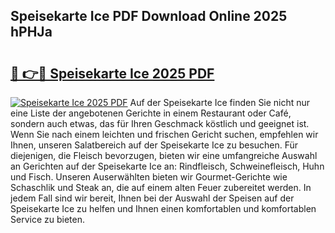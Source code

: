 ## Speisekarte Ice PDF Download Online 2025 hPHJa

# <h2><a href="http://gcdyew1.nevu.top/?p=Speisekarte+Ice">🔗 👉🔴 Speisekarte Ice 2025 PDF</a></h2>

[![Speisekarte Ice 2025 PDF](https://i.imgur.com/dBaPXMq.png)](http://gcdyew1.nevu.top/?p=Speisekarte+Ice)
Auf der Speisekarte Ice finden Sie nicht nur eine Liste der angebotenen Gerichte in einem Restaurant oder Café, sondern auch etwas, das für Ihren Geschmack köstlich und geeignet ist. Wenn Sie nach einem leichten und frischen Gericht suchen, empfehlen wir Ihnen, unseren Salatbereich auf der Speisekarte Ice zu besuchen. Für diejenigen, die Fleisch bevorzugen, bieten wir eine umfangreiche Auswahl an Gerichten auf der Speisekarte Ice an: Rindfleisch, Schweinefleisch, Huhn und Fisch. Unseren Auserwählten bieten wir Gourmet-Gerichte wie Schaschlik und Steak an, die auf einem alten Feuer zubereitet werden. In jedem Fall sind wir bereit, Ihnen bei der Auswahl der Speisen auf der Speisekarte Ice zu helfen und Ihnen einen komfortablen und komfortablen Service zu bieten.
